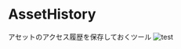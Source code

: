# AssetHistory
アセットのアクセス履歴を保存しておくツール
![test](https://github.com/hiroki-kitahara/AssetHistory/wiki/image/AssetHistory_0.png)

